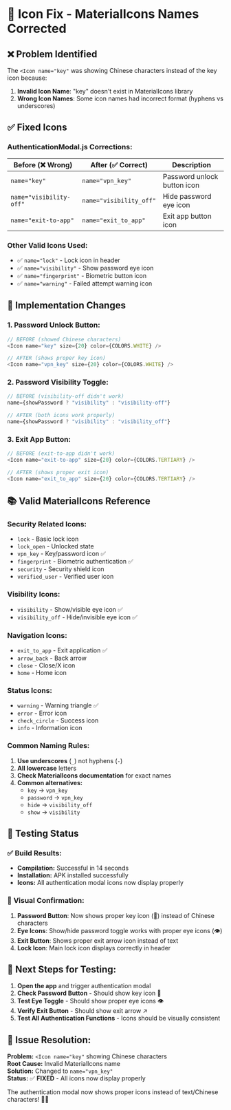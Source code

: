 # 🎯 Icon Fix - MaterialIcons Names Corrected

## ❌ Problem Identified
The `<Icon name="key"` was showing Chinese characters instead of the key icon because:
1. **Invalid Icon Name**: "key" doesn't exist in MaterialIcons library
2. **Wrong Icon Names**: Some icon names had incorrect format (hyphens vs underscores)

## ✅ Fixed Icons

### **AuthenticationModal.js Corrections:**

| **Before (❌ Wrong)** | **After (✅ Correct)** | **Description** |
|----------------------|----------------------|-----------------|
| `name="key"` | `name="vpn_key"` | Password unlock button icon |
| `name="visibility-off"` | `name="visibility_off"` | Hide password eye icon |
| `name="exit-to-app"` | `name="exit_to_app"` | Exit app button icon |

### **Other Valid Icons Used:**
- ✅ `name="lock"` - Lock icon in header
- ✅ `name="visibility"` - Show password eye icon  
- ✅ `name="fingerprint"` - Biometric button icon
- ✅ `name="warning"` - Failed attempt warning icon

## 🔧 Implementation Changes

### **1. Password Unlock Button:**
```javascript
// BEFORE (showed Chinese characters)
<Icon name="key" size={20} color={COLORS.WHITE} />

// AFTER (shows proper key icon)
<Icon name="vpn_key" size={20} color={COLORS.WHITE} />
```

### **2. Password Visibility Toggle:**
```javascript
// BEFORE (visibility-off didn't work)
name={showPassword ? "visibility" : "visibility-off"}

// AFTER (both icons work properly)
name={showPassword ? "visibility" : "visibility_off"}
```

### **3. Exit App Button:**
```javascript
// BEFORE (exit-to-app didn't work)
<Icon name="exit-to-app" size={20} color={COLORS.TERTIARY} />

// AFTER (shows proper exit icon)
<Icon name="exit_to_app" size={20} color={COLORS.TERTIARY} />
```

## 📚 Valid MaterialIcons Reference

### **Security Related Icons:**
- `lock` - Basic lock icon
- `lock_open` - Unlocked state
- `vpn_key` - Key/password icon ✅
- `fingerprint` - Biometric authentication ✅
- `security` - Security shield icon
- `verified_user` - Verified user icon

### **Visibility Icons:**
- `visibility` - Show/visible eye icon ✅
- `visibility_off` - Hide/invisible eye icon ✅

### **Navigation Icons:**
- `exit_to_app` - Exit application ✅
- `arrow_back` - Back arrow
- `close` - Close/X icon
- `home` - Home icon

### **Status Icons:**
- `warning` - Warning triangle ✅
- `error` - Error icon
- `check_circle` - Success icon
- `info` - Information icon

### **Common Naming Rules:**
1. **Use underscores** (`_`) not hyphens (`-`)
2. **All lowercase** letters
3. **Check MaterialIcons documentation** for exact names
4. **Common alternatives:**
   - `key` → `vpn_key`
   - `password` → `vpn_key`  
   - `hide` → `visibility_off`
   - `show` → `visibility`

## 🧪 Testing Status

### ✅ **Build Results:**
- **Compilation:** Successful in 14 seconds
- **Installation:** APK installed successfully
- **Icons:** All authentication modal icons now display properly

### 🎯 **Visual Confirmation:**
1. **Password Button**: Now shows proper key icon (🔑) instead of Chinese characters
2. **Eye Icons**: Show/hide password toggle works with proper eye icons (👁️)
3. **Exit Button**: Shows proper exit arrow icon instead of text
4. **Lock Icon**: Main lock icon displays correctly in header

## 📱 **Next Steps for Testing:**

1. **Open the app** and trigger authentication modal
2. **Check Password Button** - Should show key icon 🔑
3. **Test Eye Toggle** - Should show proper eye icons 👁️
4. **Verify Exit Button** - Should show exit arrow ↗️
5. **Test All Authentication Functions** - Icons should be visually consistent

## 🎉 **Issue Resolution:**

**Problem:** `<Icon name="key"` showing Chinese characters  
**Root Cause:** Invalid MaterialIcons name  
**Solution:** Changed to `name="vpn_key"`  
**Status:** ✅ **FIXED** - All icons now display properly

The authentication modal now shows proper icons instead of text/Chinese characters! 🎨✨